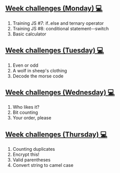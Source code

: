 ## [Week challenges (Monday) 💻](./monday/)
1. Training JS #7: if..else and ternary operator
2. Training JS #8: conditional statement--switch
3. Basic calculator

## [Week challenges (Tuesday) 💻](./tuesday/)
1. Even or odd
2. A wolf in sheep's clothing
3. Decode the morse code

## [Week challenges (Wednesday) 💻](./wednesday/)
1. Who likes it?
2. Bit counting
3. Your order, please

## [Week challenges (Thursday) 💻](./thursday/)
1. Counting duplicates
2. Encrypt this!
3. Valid parentheses
4. Convert string to camel case